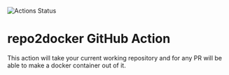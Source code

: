 ![Actions Status](https://github.com/machine-learning-apps/repo2docker-action/workflows/Tests/badge.svg)

# repo2docker GitHub Action

This action will take your current working repository and for any PR will be able to make a docker container out of it.


